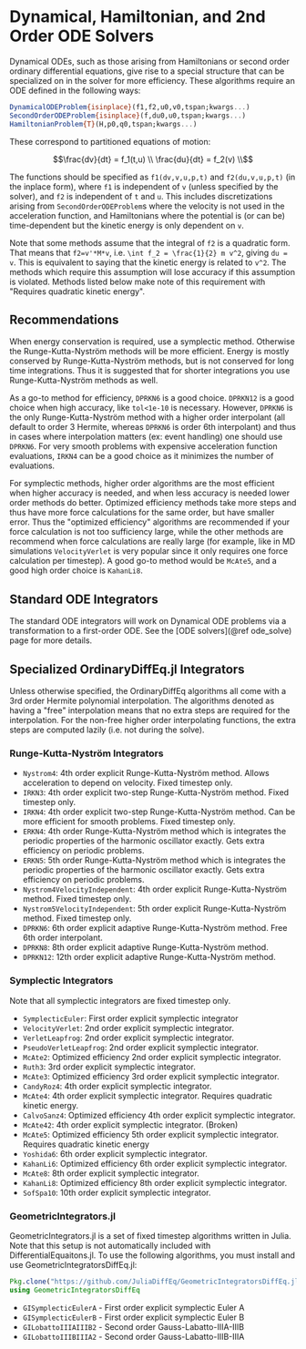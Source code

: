 # Dynamical, Hamiltonian, and 2nd Order ODE Solvers

Dynamical ODEs, such as those arising from Hamiltonians or second
order ordinary differential equations, give rise to a special structure
that can be specialized on in the solver for more efficiency.
These algorithms require an ODE defined in the following ways:

```julia
DynamicalODEProblem{isinplace}(f1,f2,u0,v0,tspan;kwargs...)
SecondOrderODEProblem{isinplace}(f,du0,u0,tspan;kwargs...)
HamiltonianProblem{T}(H,p0,q0,tspan;kwargs...)
```

These correspond to partitioned equations of motion:

```math
\frac{dv}{dt} = f_1(t,u) \\
\frac{du}{dt} = f_2(v) \\
```
The functions should be specified as `f1(dv,v,u,p,t)` and `f2(du,v,u,p,t)`
(in the inplace form), where `f1` is independent of `v` (unless
specified by the solver), and `f2` is independent of `t` and `u`. This includes
discretizations arising from `SecondOrderODEProblem`s where the velocity is not
used in the acceleration function, and Hamiltonians where the potential is
(or can be) time-dependent but the kinetic energy is only dependent on `v`.

Note that some methods assume that the integral of `f2` is a quadratic form. That
means that `f2=v'*M*v`, i.e. ``\int f_2 = \frac{1}{2} m v^2``, giving `du = v`. This is
equivalent to saying that the kinetic energy is related to ``v^2``. The methods
which require this assumption will lose accuracy if this assumption is violated.
Methods listed below make note of this requirement with "Requires quadratic
kinetic energy".

## Recommendations

When energy conservation is required, use a symplectic method. Otherwise the
Runge-Kutta-Nyström methods will be more efficient. Energy is mostly conserved
by Runge-Kutta-Nyström methods, but is not conserved for long time integrations.
Thus it is suggested that for shorter integrations you use Runge-Kutta-Nyström
methods as well.

As a go-to method for efficiency, `DPRKN6` is a good choice. `DPRKN12` is a good
choice when high accuracy, like `tol<1e-10` is necessary. However, `DPRKN6` is
the only Runge-Kutta-Nyström method with a higher order interpolant (all default
to order 3 Hermite, whereas `DPRKN6` is order 6th interpolant) and thus in cases
where interpolation matters (ex: event handling) one should use `DPRKN6`. For
very smooth problems with expensive acceleration function evaluations, `IRKN4`
can be a good choice as it minimizes the number of evaluations.

For symplectic methods, higher order algorithms are the most efficient when higher
accuracy is needed, and when less accuracy is needed lower order methods do better.
Optimized efficiency methods take more steps and thus have more force calculations
for the same order, but have smaller error. Thus the "optimized efficiency"
algorithms are recommended if your force calculation is not too sufficiency large,
while the other methods are recommend when force calculations are really large
(for example, like in MD simulations `VelocityVerlet` is very popular since it only
requires one force calculation per timestep). A good go-to method would be `McAte5`,
and a good high order choice is `KahanLi8`.

## Standard ODE Integrators

The standard ODE integrators will work on Dynamical ODE problems via a
transformation to a first-order ODE. See the [ODE solvers](@ref ode_solve)
page for more details.

## Specialized OrdinaryDiffEq.jl Integrators

Unless otherwise specified, the OrdinaryDiffEq algorithms all come with a
3rd order Hermite polynomial interpolation. The algorithms denoted as having a
"free" interpolation means that no extra steps are required for the
interpolation. For the non-free higher order interpolating functions, the extra
steps are computed lazily (i.e. not during the solve).

### Runge-Kutta-Nyström Integrators

- `Nystrom4`: 4th order explicit Runge-Kutta-Nyström method. Allows acceleration
  to depend on velocity. Fixed timestep only.
- `IRKN3`: 4th order explicit two-step Runge-Kutta-Nyström method. Fixed
  timestep only.
- `IRKN4`: 4th order explicit two-step Runge-Kutta-Nyström method. Can be more
  efficient for smooth problems. Fixed timestep only.
- `ERKN4`: 4th order Runge-Kutta-Nyström method which is integrates the periodic
  properties of the harmonic oscillator exactly. Gets extra efficiency on periodic
  problems.
- `ERKN5`: 5th order Runge-Kutta-Nyström method which is integrates the periodic
  properties of the harmonic oscillator exactly. Gets extra efficiency on periodic
  problems.
- `Nystrom4VelocityIndependent`: 4th order explicit Runge-Kutta-Nyström method.
  Fixed timestep only.
- `Nystrom5VelocityIndependent`: 5th order explicit Runge-Kutta-Nyström method.
  Fixed timestep only.
- `DPRKN6`: 6th order explicit adaptive Runge-Kutta-Nyström method. Free 6th
  order interpolant.
- `DPRKN8`: 8th order explicit adaptive Runge-Kutta-Nyström method.
- `DPRKN12`: 12th order explicit adaptive Runge-Kutta-Nyström method.

### Symplectic Integrators

Note that all symplectic integrators are fixed timestep only.

- `SymplecticEuler`: First order explicit symplectic integrator
- `VelocityVerlet`: 2nd order explicit symplectic integrator.
- `VerletLeapfrog`: 2nd order explicit symplectic integrator.
- `PseudoVerletLeapfrog`: 2nd order explicit symplectic integrator.
- `McAte2`: Optimized efficiency 2nd order explicit symplectic integrator.
- `Ruth3`: 3rd order explicit symplectic integrator.
- `McAte3`: Optimized efficiency 3rd order explicit symplectic integrator.
- `CandyRoz4`: 4th order explicit symplectic integrator.
- `McAte4`: 4th order explicit symplectic integrator. Requires quadratic
  kinetic energy.
- `CalvoSanz4`: Optimized efficiency 4th order explicit symplectic integrator.
- `McAte42`: 4th order explicit symplectic integrator. (Broken)
- `McAte5`: Optimized efficiency 5th order explicit symplectic integrator.
  Requires quadratic kinetic energy
- `Yoshida6`: 6th order explicit symplectic integrator.
- `KahanLi6`: Optimized efficiency 6th order explicit symplectic integrator.
- `McAte8`: 8th order explicit symplectic integrator.
- `KahanLi8`: Optimized efficiency 8th order explicit symplectic integrator.
- `SofSpa10`: 10th order explicit symplectic integrator.

### GeometricIntegrators.jl

GeometricIntegrators.jl is a set of fixed timestep algorithms written in Julia.
Note that this setup is not automatically included with DifferentialEquaitons.jl.
To use the following algorithms, you must install and use
GeometricIntegratorsDiffEq.jl:

```julia
Pkg.clone("https://github.com/JuliaDiffEq/GeometricIntegratorsDiffEq.jl")
using GeometricIntegratorsDiffEq
```

- `GISymplecticEulerA` - First order explicit symplectic Euler A
- `GISymplecticEulerB` - First order explicit symplectic Euler B
- `GILobattoIIIAIIIB2` - Second order Gauss-Labatto-IIIA-IIIB
- `GILobattoIIIBIIIA2` - Second order Gauss-Labatto-IIIB-IIIA
